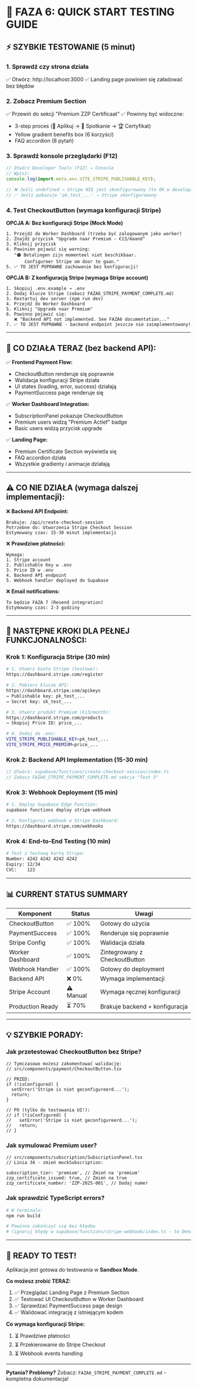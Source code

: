 # 🧪 FAZA 6: QUICK START TESTING GUIDE

## ⚡ SZYBKIE TESTOWANIE (5 minut)

### 1. Sprawdź czy strona działa
✅ Otwórz: http://localhost:3000
✅ Landing page powinien się załadować bez błędów

### 2. Zobacz Premium Section
✅ Przewiń do sekcji "Premium ZZP Certificaat"
✅ Powinny być widoczne:
   - 3-step proces (📝 Aplikuj → 🤝 Spotkanie → 🏆 Certyfikat)
   - Yellow gradient benefits box (6 korzyści)
   - FAQ accordion (8 pytań)

### 3. Sprawdź konsole przeglądarki (F12)
```javascript
// Otwórz Developer Tools (F12) → Console
// Wpisz:
console.log(import.meta.env.VITE_STRIPE_PUBLISHABLE_KEY);

// ❌ Jeśli undefined → Stripe NIE jest skonfigurowany (to OK w development!)
// ✅ Jeśli pokazuje 'pk_test_...' → Stripe skonfigurowany
```

### 4. Test CheckoutButton (wymaga konfiguracji Stripe)

**OPCJA A: Bez konfiguracji Stripe (Mock Mode)**
```
1. Przejdź do Worker Dashboard (trzeba być zalogowanym jako worker)
2. Znajdź przycisk "Upgrade naar Premium - €13/maand"
3. Kliknij przycisk
4. Powinien pojawić się warning:
   "🟠 Betalingen zijn momenteel niet beschikbaar. 
       Configureer Stripe om door te gaan."
5. ✅ TO JEST POPRAWNE zachowanie bez konfiguracji!
```

**OPCJA B: Z konfiguracją Stripe (wymaga Stripe account)**
```
1. Skopiuj .env.example → .env
2. Dodaj klucze Stripe (zobacz FAZA6_STRIPE_PAYMENT_COMPLETE.md)
3. Restartuj dev server (npm run dev)
4. Przejdź do Worker Dashboard
5. Kliknij "Upgrade naar Premium"
6. Powinno pojawić się:
   ❌ "Backend API not implemented. See FAZA6 documentation..."
7. ✅ TO JEST POPRAWNE - backend endpoint jeszcze nie zaimplementowany!
```

---

## 🎯 CO DZIAŁA TERAZ (bez backend API):

✅ **Frontend Payment Flow:**
- CheckoutButton renderuje się poprawnie
- Walidacja konfiguracji Stripe działa
- UI states (loading, error, success) działają
- PaymentSuccess page renderuje się

✅ **Worker Dashboard Integration:**
- SubscriptionPanel pokazuje CheckoutButton
- Premium users widzą "Premium Actief" badge
- Basic users widzą przycisk upgrade

✅ **Landing Page:**
- Premium Certificate Section wyświetla się
- FAQ accordion działa
- Wszystkie gradienty i animacje działają

---

## ⚠️ CO NIE DZIAŁA (wymaga dalszej implementacji):

❌ **Backend API Endpoint:**
```
Brakuje: /api/create-checkout-session
Potrzebne do: Utworzenia Stripe Checkout Session
Estymowany czas: 15-30 minut implementacji
```

❌ **Prawdziwe płatności:**
```
Wymaga:
1. Stripe account
2. Publishable Key w .env
3. Price ID w .env
4. Backend API endpoint
5. Webhook handler deployed do Supabase
```

❌ **Email notifications:**
```
To będzie FAZA 7 (Resend integration)
Estymowany czas: 2-3 godziny
```

---

## 🔧 NASTĘPNE KROKI DLA PEŁNEJ FUNKCJONALNOŚCI:

### Krok 1: Konfiguracja Stripe (30 min)
```bash
# 1. Utwórz konto Stripe (testowe):
https://dashboard.stripe.com/register

# 2. Pobierz klucze API:
https://dashboard.stripe.com/apikeys
→ Publishable key: pk_test_...
→ Secret key: sk_test_...

# 3. Utwórz produkt Premium (€13/month):
https://dashboard.stripe.com/products
→ Skopiuj Price ID: price_...

# 4. Dodaj do .env:
VITE_STRIPE_PUBLISHABLE_KEY=pk_test_...
VITE_STRIPE_PRICE_PREMIUM=price_...
```

### Krok 2: Backend API Implementation (15-30 min)
```typescript
// Utwórz: supabase/functions/create-checkout-session/index.ts
// Zobacz FAZA6_STRIPE_PAYMENT_COMPLETE.md sekcja "Test 3"
```

### Krok 3: Webhook Deployment (15 min)
```bash
# 1. Deploy Supabase Edge Function:
supabase functions deploy stripe-webhook

# 2. Konfiguruj webhook w Stripe Dashboard:
https://dashboard.stripe.com/webhooks
```

### Krok 4: End-to-End Testing (10 min)
```bash
# Test z testową kartą Stripe:
Number: 4242 4242 4242 4242
Expiry: 12/34
CVC:    123
```

---

## 📊 CURRENT STATUS SUMMARY

| Komponent | Status | Uwagi |
|-----------|--------|-------|
| CheckoutButton | ✅ 100% | Gotowy do użycia |
| PaymentSuccess | ✅ 100% | Renderuje się poprawnie |
| Stripe Config | ✅ 100% | Walidacja działa |
| Worker Dashboard | ✅ 100% | Zintegrowany z CheckoutButton |
| Webhook Handler | ✅ 100% | Gotowy do deployment |
| Backend API | ❌ 0% | Wymaga implementacji |
| Stripe Account | ⚠️ Manual | Wymaga ręcznej konfiguracji |
| Production Ready | ⏳ 70% | Brakuje backend + konfiguracja |

---

## 💡 SZYBKIE PORADY:

### Jak przetestować CheckoutButton bez Stripe?
```tsx
// Tymczasowo możesz zakomentować walidację:
// src/components/payment/CheckoutButton.tsx

// PRZED:
if (!isConfigured) {
  setError('Stripe is niet geconfigureerd...');
  return;
}

// PO (tylko do testowania UI!):
// if (!isConfigured) {
//   setError('Stripe is niet geconfigureerd...');
//   return;
// }
```

### Jak symulować Premium user?
```tsx
// src/components/subscription/SubscriptionPanel.tsx
// Linia 34 - zmień mockSubscription:

subscription_tier: 'premium', // Zmień na 'premium'
zzp_certificate_issued: true, // Zmień na true
zzp_certificate_number: 'ZZP-2025-001', // Dodaj numer
```

### Jak sprawdzić TypeScript errors?
```bash
# W terminalu:
npm run build

# Powinno zakończyć się bez błędów
# (ignoruj błędy w supabase/functions/stripe-webhook/index.ts - to Deno)
```

---

## 🎉 READY TO TEST!

Aplikacja jest gotowa do testowania w **Sandbox Mode**.

**Co możesz zrobić TERAZ:**
1. ✅ Przeglądać Landing Page z Premium Section
2. ✅ Testować UI CheckoutButton w Worker Dashboard
3. ✅ Sprawdzać PaymentSuccess page design
4. ✅ Walidować integrację z istniejącym kodem

**Co wymaga konfiguracji Stripe:**
1. ⏳ Prawdziwe płatności
2. ⏳ Przekierowanie do Stripe Checkout
3. ⏳ Webhook events handling

---

**Pytania? Problemy?**
Zobacz: `FAZA6_STRIPE_PAYMENT_COMPLETE.md` - kompletna dokumentacja!
